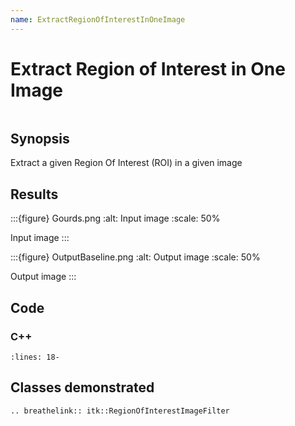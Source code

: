 ```yaml
---
name: ExtractRegionOfInterestInOneImage
---
```


# Extract Region of Interest in One Image

```{index} single: RegionOfInterestImageFilter
```

## Synopsis

Extract a given Region Of Interest (ROI) in a given image

## Results

:::{figure} Gourds.png
:alt: Input image
:scale: 50%

Input image
:::

:::{figure} OutputBaseline.png
:alt: Output image
:scale: 50%

Output image
:::

## Code

### C++

```{literalinclude} Code.cxx
:lines: 18-
```

## Classes demonstrated

```{eval-rst}
.. breathelink:: itk::RegionOfInterestImageFilter
```
